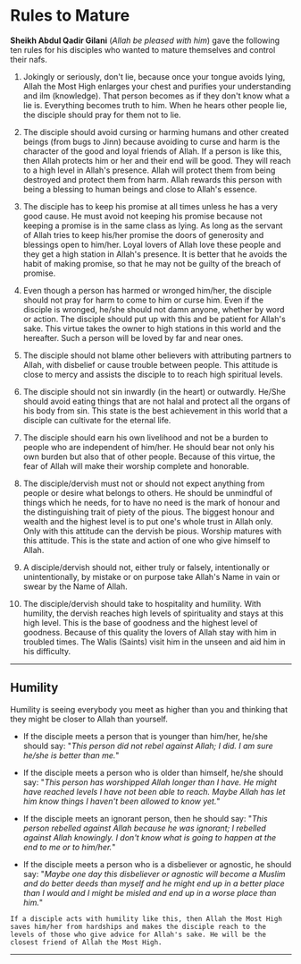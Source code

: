 # Rules to Mature #

**Sheikh Abdul Qadir Gilani** (*Allah be pleased with him*) gave the following ten rules for his disciples who wanted to mature themselves and control their nafs.

1. Jokingly or seriously, don't lie, because once your tongue avoids lying, Allah the Most High enlarges your chest and purifies your understanding and ilm (knowledge). That person becomes as if they don't know what a lie is. Everything becomes truth to him. When he hears other people lie, the disciple should pray for them not to lie.

2. The disciple should avoid cursing or harming humans and other created beings (from bugs to Jinn) because avoiding to curse and harm is the character of the good and loyal friends of Allah. If a person is like this, then Allah protects him or her and their end will be good. They will reach to a high level in Allah's presence. Allah will protect them from being destroyed and protect them from harm. Allah rewards this person with being a blessing to human beings and close to Allah's essence.

3. The disciple has to keep his promise at all times unless he has a very good cause. He must avoid not keeping his promise because not keeping a promise is in the same class as lying. As long as the servant of Allah tries to keep his/her promise the doors of generosity and blessings open to him/her. Loyal lovers of Allah love these people and they get a high station in Allah's presence. It is better that he avoids the habit of making promise, so that he may not be guilty of the breach of promise.

4. Even though a person has harmed or wronged him/her, the disciple should not pray for harm to come to him or curse him. Even if the disciple is wronged, he/she should not damn anyone, whether by word or action. The disciple should put up with this and be patient for Allah's sake. This virtue takes the owner to high stations in this world and the hereafter. Such a person will be loved by far and near ones.

5. The disciple should not blame other believers with attributing partners to Allah, with disbelief or cause trouble between people. This attitude is close to mercy and assists the disciple to to reach high spiritual levels.

6. The disciple should not sin inwardly (in the heart) or outwardly. He/She should avoid eating things that are not halal and protect all the organs of his body from sin. This state is the best achievement in this world that a disciple can cultivate for the eternal life.

7. The disciple should earn his own livelihood and not be a burden to people who are independent of him/her. He should bear not only his own burden but also that of other people. Because of this virtue, the fear of Allah will make their worship complete and honorable.

8. The disciple/dervish must not or should not expect anything from people or desire what belongs to others. He should be unmindful of things which he needs, for to have no need is the mark of honour and the distinguishing trait of piety of the pious. The biggest honour and wealth and the highest level is to put one's whole trust in Allah only. Only with this attitude can the dervish be pious. Worship matures with this attitude. This is the state and action of one who give himself to Allah.

9. A disciple/dervish should not, either truly or falsely, intentionally or unintentionally, by mistake or on purpose take Allah's Name in vain or swear by the Name of Allah.

10. The disciple/dervish should take to hospitality and humility. With humility, the dervish reaches high levels of spirituality and stays at this high level. This is the base of goodness and the highest level of goodness. Because of this quality the lovers of Allah stay with him in troubled times. The Walis (Saints) visit him in the unseen and aid him in his difficulty.


***

## Humility ##
Humility is seeing everybody you meet as higher than you and thinking that they might be closer to Allah than yourself.

- If the disciple meets a person that is younger than him/her, he/she should say:
"*This person did not rebel against Allah; I did. I am sure he/she is better than me.*"

- If the disciple meets a person who is older than himself, he/she should say:
"*This person has worshipped Allah longer than I have. He might have reached levels I have not been able to reach. Maybe Allah has let him know things I haven't been allowed to know yet.*"

- If the disciple meets an ignorant person, then he should say:
"*This person rebelled against Allah because he was ignorant; I rebelled against Allah knowingly. I don't know what is going to happen at the end to me or to him/her.*"

- If the disciple meets a person who is a disbeliever or agnostic, he should say:
"*Maybe one day this disbeliever or agnostic will become a Muslim and do better deeds than myself and he might end up in a better place than I would and I might be misled and end up in a worse place than him.*"

`If a disciple acts with humility like this, then Allah the Most High saves him/her from hardships and makes the disciple reach to the levels of those who give advice for Allah's sake. He will be the closest friend of Allah the Most High.`

***
